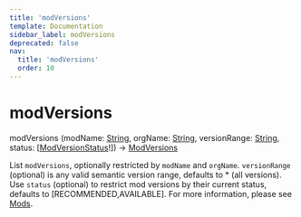 ```yaml
---
title: 'modVersions'
template: Documentation
sidebar_label: modVersions
deprecated: false
nav:
  title: 'modVersions'
  order: 10
---
```


# modVersions

<div className="pb-4 font-roboto-slab text-lg"><span className="font-bold">modVersions</span> <span style={{'fontWeight':400,'fontSize':'0.85em'}}>(modName: <a href="/guardrails/docs/reference/graphql/scalar/String">String</a>, orgName: <a href="/guardrails/docs/reference/graphql/scalar/String">String</a>, versionRange: <a href="/guardrails/docs/reference/graphql/scalar/String">String</a>, status: [<a href="/guardrails/docs/reference/graphql/enum/ModVersionStatus">ModVersionStatus</a>!]) &rarr; <a href="/guardrails/docs/reference/graphql/object/ModVersions">ModVersions</a></span>
</div>



List `modVersions`, optionally restricted by `modName` and `orgName`. `versionRange` (optional) is any valid semantic version range, defaults to * (all versions). Use `status` (optional) to restrict mod versions by their current status, defaults to [RECOMMENDED,AVAILABLE]. For more information, please see [Mods](https://turbot.com/guardrails/docs/mods).